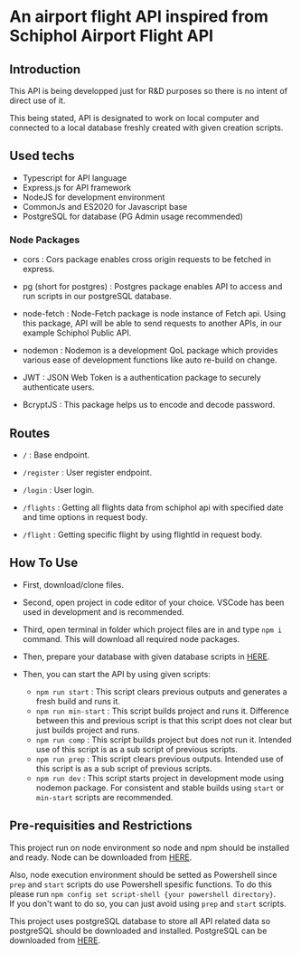 # An airport flight API inspired from Schiphol Airport Flight API

## Introduction

  This API is being developped just for R&D purposes so there is no intent of direct use of it.  

  This being stated, API is designated to work on local computer and connected to a local database freshly created with given creation scripts.  

## Used techs

- Typescript for API language  
- Express.js for API framework  
- NodeJS for development environment  
- CommonJs and ES2020 for Javascript base
- PostgreSQL for database (PG Admin usage recommended)

### Node Packages

- cors : Cors package enables cross origin requests to be fetched in express.  

- pg (short for postgres) : Postgres package enables API to access and run scripts in our postgreSQL database.

- node-fetch : Node-Fetch package is node instance of Fetch api. Using this package, API will be able to send requests to another APIs, in our example Schiphol Public API.  

- nodemon : Nodemon is a development QoL package which provides various ease of development functions like auto re-build on change.  

- JWT : JSON Web Token is a authentication package to securely authenticate users.

- BcryptJS : This package helps us to encode and decode password.

## Routes

- `/` : Base endpoint.

- `/register` : User register endpoint.

- `/login` : User login.

- `/flights` : Getting all flights data from schiphol api with specified date and time options in request body.

- `/flight` : Getting specific flight by using flightId in request body.

## How To Use  

- First, download/clone files.  
- Second, open project in code editor of your choice. VSCode has been used in development and is recommended.  
- Third, open terminal in folder which project files are in and type `npm i` command. This will download all required node packages.  
- Then, prepare your database with given database scripts in [HERE]('https://github.com/HBE18/airport-management/blob/main/src/database/scripts.md').
- Then, you can start the API by using given scripts:  

  - `npm run start` : This script clears previous outputs and generates a fresh build and runs it.  
  - `npm run min-start` : This script builds project and runs it. Difference between this and previous script is that this script does not clear but just builds project and runs.  
  - `npm run comp` : This script builds project but does not run it. Intended use of this script is as a sub script of previous scripts.  
  - `npm run prep` : This script clears previous outputs. Intended use of this script is as a sub script of previous scripts.  
  - `npm run dev` : This script starts project in development mode using nodemon package. For consistent and stable builds using `start` or `min-start` scripts are recommended.  

## Pre-requisities and Restrictions

This project run on node environment so node and npm should be installed and ready. Node can be downloaded from [HERE](https://nodejs.org/en/download/).  

Also, node execution environment should be setted as Powershell since `prep` and  `start` scripts do use Powershell spesific functions. To do this please run `npm config set script-shell {your powershell directory}`.  
If you don't want to do so, you can just avoid using `prep` and `start` scripts.  

This project uses postgreSQL database to store all API related data so postgreSQL should be downloaded and installed. PostgreSQL can be downloaded from [HERE](https://www.postgresql.org/download/).
